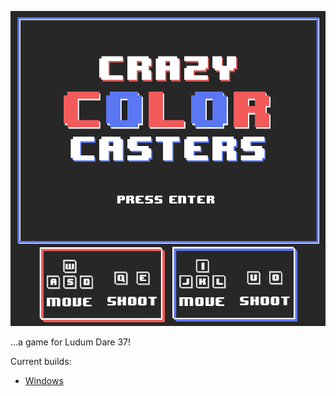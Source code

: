![alt text](https://github.com/suzicurran/ldjam37/blob/master/WIPAssets/TitleScreenSquareV2.png "Title Screen")

...a game for Ludum Dare 37!

Current builds:

* [Windows](../Builds/game.exe)
